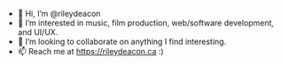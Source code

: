 - 👋 Hi, I’m @rileydeacon
- 👀 I’m interested in music, film production, web/software development, and UI/UX.
- 💞️ I’m looking to collaborate on anything I find interesting.
- 📫 Reach me at https://rileydeacon.ca :)
